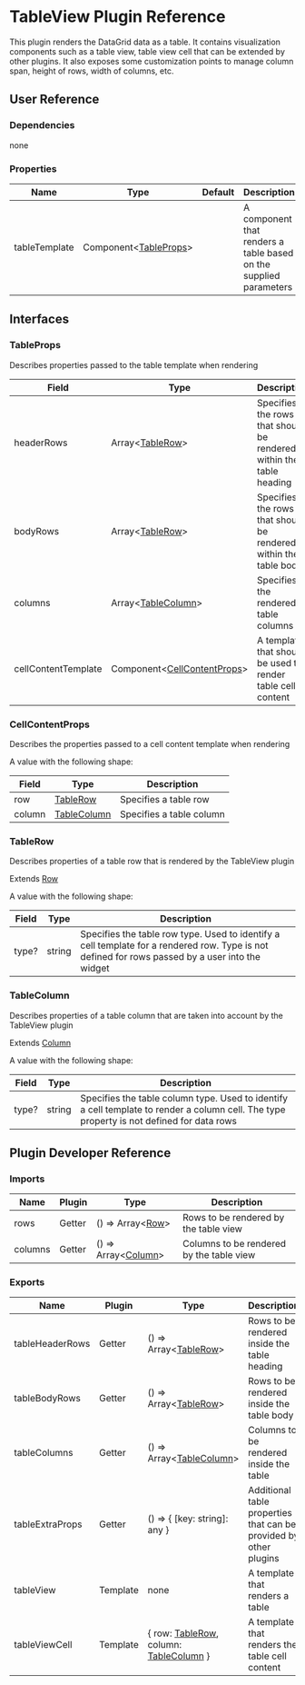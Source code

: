 # TableView Plugin Reference

This plugin renders the DataGrid data as a table. It contains visualization components such as a table view, table view cell that can be extended by other plugins. It also exposes some customization points to manage column span, height of rows, width of columns, etc.

## User Reference

### Dependencies

none

### Properties

Name | Type | Default | Description
-----|------|---------|------------
tableTemplate | Component&lt;[TableProps](#table-props)&gt; | | A component that renders a table based on the supplied parameters

## Interfaces

### <a name="table-props"></a>TableProps

Describes properties passed to the table template when rendering

Field | Type | Description
------|------|------------
headerRows | Array&lt;[TableRow](#table-row)&gt; | Specifies the rows that should be rendered within the table heading
bodyRows | Array&lt;[TableRow](#table-row)&gt; | Specifies the rows that should be rendered within the table body
columns | Array&lt;[TableColumn](#table-column)&gt; | Specifies the rendered table columns
cellContentTemplate | Component&lt;[CellContentProps](#cell-content-props)&gt; | A template that should be used to render table cell content

### <a name="cell-content-props"></a>CellContentProps

Describes the properties passed to a cell content template when rendering

A value with the following shape:

Field | Type | Description
------|------|------------
row | [TableRow](#table-row) | Specifies a table row
column | [TableColumn](#table-column) | Specifies a table column

### <a name="table-row"></a>TableRow

Describes properties of a table row that is rendered by the TableView plugin

Extends [Row](datagrid.md#row)

A value with the following shape:

Field | Type | Description
------|------|------------
type? | string | Specifies the table row type. Used to identify a cell template for a rendered row. Type is not defined for rows passed by a user into the widget

### <a name="table-column"></a>TableColumn

Describes properties of a table column that are taken into account by the TableView plugin

Extends [Column](datagrid.md#column)

A value with the following shape:

Field | Type | Description
------|------|------------
type? | string | Specifies the table column type. Used to identify a cell template to render a column cell. The type property is not defined for data rows

## Plugin Developer Reference

### Imports

Name | Plugin | Type | Description
-----|--------|------|------------
rows | Getter | () => Array&lt;[Row](datagrid.md#row)&gt; | Rows to be rendered by the table view
columns | Getter | () => Array&lt;[Column](datagrid.md#column)&gt; | Columns to be rendered by the table view

### Exports

Name | Plugin | Type | Description
-----|--------|------|------------
tableHeaderRows | Getter | () => Array&lt;[TableRow](#table-row)&gt; | Rows to be rendered inside the table heading
tableBodyRows | Getter | () => Array&lt;[TableRow](#table-row)&gt; | Rows to be rendered inside the table body
tableColumns | Getter | () => Array&lt;[TableColumn](#table-column)&gt; | Columns to be rendered inside the table
tableExtraProps | Getter | () => { [key: string]: any } | Additional table properties that can be provided by other plugins
tableView | Template | none | A template that renders a table
tableViewCell | Template | { row: [TableRow](#table-row), column: [TableColumn](#table-column) } | A template that renders the table cell content
